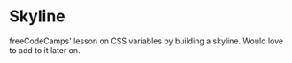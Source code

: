 # Skyline
 freeCodeCamps' lesson on CSS variables by building a skyline. Would love to add to it later on.
